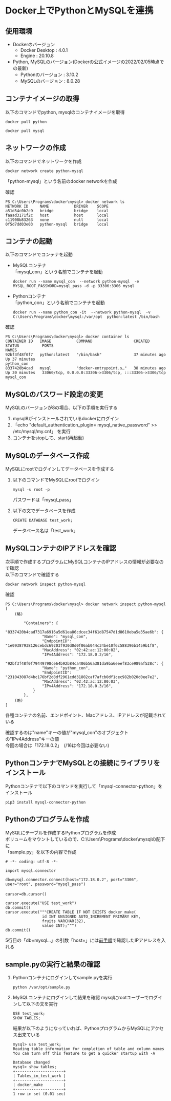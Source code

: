 # Docker上でPythonとMySQLを連携

## 使用環境
* Dockerのバージョン
    * Docker Desktop : 4.0.1
    * Engine : 20.10.8
* Python, MySQLのバージョン(Dockerの公式イメージの2022/02/05時点での最新)
    * Pythonのバージョン : 3.10.2
    * MySQLのバージョン : 8.0.28


## コンテナイメージの取得
以下のコマンドでpython, mysqlのコンテナイメージを取得
```
docker pull python
```
```
docker pull mysql
```

## ネットワークの作成
以下のコマンドでネットワークを作成
```
docker network create python-mysql
```
「python-mysql」という名前のdocker networkを作成

確認
```
PS C:\Users\Programs\docker\mysql> docker network ls
NETWORK ID     NAME           DRIVER    SCOPE
a51d54c0b2c9   bridge         bridge    local
faaad3171f2c   host           host      local
c11908b83263   none           null      local
0f5d7dd03e03   python-mysql   bridge    local
```

## コンテナの起動
以下のコマンドでコンテナを起動
* MySQLコンテナ  
「mysql_con」という名前でコンテナを起動
    ```
    docker run --name mysql_con  --network python-mysql  -e MYSQL_ROOT_PASSWORD=mysql_pass -d -p 33306:3306 mysql
    ```
* Pythonコンテナ  
「python_con」という名前でコンテナを起動
    ```
    docker run --name python_con -it  --network python-mysql  -v C:\Users\Programs\docker\mysql:/var/opt  python:latest /bin/bash
    ```

確認
```
PS C:\Users\Programs\docker\mysql> docker container ls
CONTAINER ID   IMAGE           COMMAND                  CREATED          STATUS          PORTS                                                    NAMES
92bf3f48f0f7   python:latest   "/bin/bash"              37 minutes ago   Up 37 minutes                                                            python_con
8337420b4cad   mysql           "docker-entrypoint.s…"   38 minutes ago   Up 30 minutes   33060/tcp, 0.0.0.0:33306->3306/tcp, :::33306->3306/tcp   mysql_con
```

## MySQLのパスワード設定の変更
MySQLのバージョンが8の場合、以下の手順を実行する
1. mysql8がインストールされているdockerにログイン
2. 「echo "default_authentication_plugin= mysql_native_password" >> /etc/mysql/my.cnf」 を実行
3. コンテナをstopして、start(再起動)

## MySQLのデータベース作成
MySQLにrootでログインしてデータベースを作成する
1. 以下のコマンドでMySQLにrootでログイン
    ```
    mysql -u root -p
    ```
    パスワードは「mysql_pass」

2. 以下の文でデータベースを作成
    ```
    CREATE DATABASE test_work;
    ```
    データベース名は「test_work」

<a id=IP></a>
## MySQLコンテナのIPアドレスを確認
次手順で作成するプログラムにMySQLコンテナのIPアドレスの情報が必要なので確認  
以下のコマンドで確認する
```
docker network inspect python-mysql
```

確認
```
PS C:\Users\Programs\docker\mysql> docker network inspect python-mysql
[
    (略)

        "Containers": {
            "8337420b4cad7317a6916a5d61ea86cdcec34f61d87547d1d8610eba5e35ae6b": {
                "Name": "mysql_con",
                "EndpointID": "1e09387938126cebdc69203f930d0d0f06ab044c34be10f6c588396b1459b1f8",
                "MacAddress": "02:42:ac:12:00:02",
                "IPv4Address": "172.18.0.2/16",
            "92bf3f48f0f79449798ce64b92b84ca406b56a381da9ba6eeef83ce989af528c": {
                "Name": "python_con",
                "EndpointID": "231043087d4bc176bf2d8df2961cdd31802caf7afcb0df1cec982b020d0ee7e2",
                "MacAddress": "02:42:ac:12:00:03",
                "IPv4Address": "172.18.0.3/16",
            }
        },
    (略)
]
```
各種コンテナの名前、エンドポイント、Macアドレス、IPアドレスが記載されている  

確認するのは"name"キーの値が"mysql_con"のオブジェクトの"IPv4Address"キーの値  
今回の場合は「172.18.0.2」　(/16は今回は必要ない)

## PythonコンテナでMySQLとの接続にライブラリをインストール
Pythonコンテナで以下のコマンドを実行して「mysql-connector-python」をインストール
```
pip3 install mysql-connector-python
```

## Pythonのプログラムを作成
MySQLにテーブルを作成するPythonプログラムを作成  
ボリュームをマウントしているので、C:\Users\Programs\docker\mysqlの配下に  
「sample.py」を以下の内容で作成
```
# -*- coding: utf-8 -*-

import mysql.connector

db=mysql.connector.connect(host="172.18.0.2", port="3306",  user="root", password="mysql_pass")
　　　　　
cursor=db.cursor()

cursor.execute("USE test_work")
db.commit()
cursor.execute("""CREATE TABLE IF NOT EXISTS docker_make(
                id INT UNSIGNED AUTO_INCREMENT PRIMARY KEY,
                fruits VARCHAR(32),
                value INT);""")
db.commit()
```
5行目の「db=mysql...」の引数「host=」には[前手順](#IP)で確認したIPアドレスを入れる

## sample.pyの実行と結果の確認
1. Pythonコンテナにログインしてsample.pyを実行
    ```
    python /var/opt/sample.py
    ```

2. MySQLコンテナにログインして結果を確認
    mysqlにrootユーザーでログインして以下の文を実行
    ```
    USE test_work;
    SHOW TABLES;
    ```
    結果が以下のようになっていれば、PythonプログラムからMySQLにアクセス出来ている
    ```
    mysql> use test_work;
    Reading table information for completion of table and column names
    You can turn off this feature to get a quicker startup with -A

    Database changed
    mysql> show tables;
    +---------------------+
    | Tables_in_test_work |
    +---------------------+
    | docker_make         |
    +---------------------+
    1 row in set (0.01 sec)
    ```